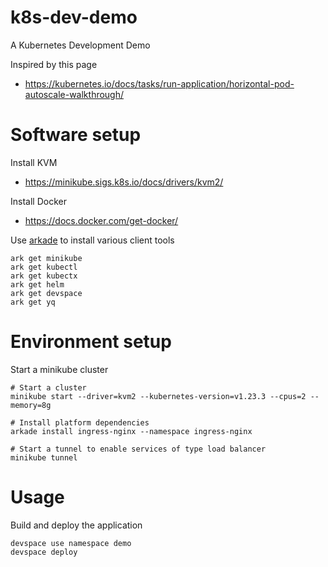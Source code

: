 # k8s-dev-demo

A Kubernetes Development Demo

Inspired by this page

* https://kubernetes.io/docs/tasks/run-application/horizontal-pod-autoscale-walkthrough/

# Software setup

Install KVM

* https://minikube.sigs.k8s.io/docs/drivers/kvm2/

Install Docker

* https://docs.docker.com/get-docker/

Use [arkade](https://arkade.dev) to install various client tools

    ark get minikube
    ark get kubectl
    ark get kubectx
    ark get helm
    ark get devspace
    ark get yq

# Environment setup

Start a minikube cluster 

    # Start a cluster
    minikube start --driver=kvm2 --kubernetes-version=v1.23.3 --cpus=2 --memory=8g

    # Install platform dependencies
    arkade install ingress-nginx --namespace ingress-nginx

    # Start a tunnel to enable services of type load balancer
    minikube tunnel

# Usage

Build and deploy the application

    devspace use namespace demo
    devspace deploy

